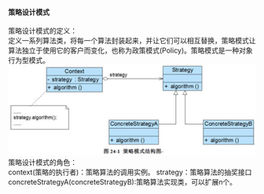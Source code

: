 #### 策略设计模式
策略设计模式的定义：<br/>
定义一系列算法类，将每一个算法封装起来，并让它们可以相互替换，策略模式让算法独立于使用它的客户而变化，也称为政策模式(Policy)。策略模式是一种对象行为型模式。
![策略模式](img/strategy.jpg)
策略设计模式的角色：<br/>
context(策略的执行者)：策略算法的调用实例。
strategy：策略算法的抽奖接口
concreteStrategyA(concreteStrategyB):策略算法实现类，可以扩展n个。
